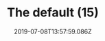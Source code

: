 ---
title: The default (15)
date: 2019-07-08T13:57:59.086Z
year: 2019
tags:
  - painting
  - theDefault
coverImage: /images/uploads/iriée_zamble-the_default-15.jpg
material: Acrylic on canvas
dimensions: 50 x 35 cm
---